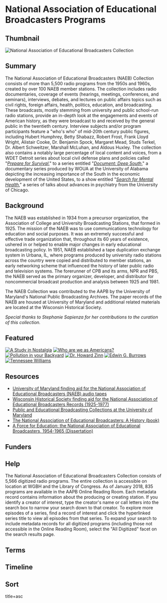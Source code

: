 # National Association of Educational Broadcasters Programs

## Thumbnail

![National Association of Educational Broadcasters Collection](https://s3.amazonaws.com/americanarchive.org/special-collections/naeb-image.jpg "National Association of Educational Broadcasters Collection")

## Summary

The National Association of Educational Broadcasters (NAEB) Collection consists of more than 5,500 radio programs from the 1950s and 1960s, created by over 100 NAEB member stations. The collection includes radio documentaries, coverage of events (hearings, meetings, conferences, and seminars), interviews, debates, and lectures on public affairs topics such as civil rights, foreign affairs, health, politics, education, and broadcasting. These broadcasts, mostly stemming from university and public school-run radio stations, provide an in-depth look at the engagements and events of American history, as they were broadcast to and received by the general public in the twentieth century. Interview subjects and/or program participants feature a "who's who" of mid-20th century public figures, including Hubert Humphrey, Betty Shabazz, Robert Frost, Frank Lloyd Wright, Alistair Cooke, Dr. Benjamin Spock, Margaret Mead, Studs Terkel, Dr. Albert Schweitzer, Marshall McLuhan, and Aldous Huxley. The collection also contains a notably large percentage of local content and voices, from a WDET Detroit series about local civil defense plans and policies called "[*Prepare for Survival*](http://americanarchive.org/catalog?q=%22prepare+for+survival%22&utf8=%E2%9C%93&f[access_types][]=online)," to a series entitled "[*Document: Deep South*](http://americanarchive.org/catalog?f%5Bseries_titles%5D%5B%5D=Document%3A+Deep+South&f[access_types][]=online)," a documentary series produced by WOUA at the University of Alabama depicting the increasing importance of the South in the economic development of the United States, to a show entitled "[*Search for Mental Health*](http://americanarchive.org/catalog?f%5Bseries_titles%5D%5B%5D=Search+for+mental+health&f[access_types][]=online)," a series of talks about advances in psychiatry from the University of Chicago.

## Background

The NAEB was established in 1934 from a precursor organization, the Association of College and University Broadcasting Stations, that formed in 1925. The mission of the NAEB was to use communications technology for education and social purposes. It was an extremely successful and effective trade organization that, throughout its 60 years of existence, ushered in or helped to enable major changes in early educational broadcasting policy. In 1951, NAEB established a tape duplication exchange system in Urbana, IL, where programs produced by university radio stations across the country were copied and distributed to member stations, an early networking scheme that influenced the history of later public radio and television systems. The forerunner of CPB and its arms, NPR and PBS, the NAEB served as the primary organizer, developer, and distributor for noncommercial broadcast production and analysis between 1925 and 1981.

The NAEB Collection was contributed to the AAPB by the University of Maryland's National Public Broadcasting Archives. The paper records of the NAEB are housed at University of Maryland and additional related materials are located at the Wisconsin Historical Society.

*Special thanks to Stephanie Sapienza for her contributions to the curation of this collection.*

## Featured

[![A Study in Nostalgia](https://s3.amazonaws.com/americanarchive.org/special-collections/aapb_tile.png)](/catalog/cpb-aacip_500-gb1xj31m)
[![Who are we as Americans?](https://s3.amazonaws.com/americanarchive.org/special-collections/aapb_tile.png)](/catalog/cpb-aacip_500-804xms5g)
[![Pollution in your Backyard](https://s3.amazonaws.com/americanarchive.org/special-collections/aapb_tile.png)](/catalog/cpb-aacip_500-2b8vff6d)
[![Dr. Howard Zinn](https://s3.amazonaws.com/americanarchive.org/special-collections/aapb_tile.png)](/catalog/cpb-aacip_500-862bdc1v)
[![Edwin G. Burrows](https://s3.amazonaws.com/americanarchive.org/special-collections/aapb_tile.png)](/catalog/cpb-aacip_500-nz80qf1z)
[![Tennessee Williams](https://s3.amazonaws.com/americanarchive.org/special-collections/aapb_tile.png)](/catalog/cpb-aacip_500-4m91d23n)

## Resources

- [University of Maryland finding aid for the National Association of Educational Broadcasters (NAEB) audio tapes](https://hdl.handle.net/1903.1/43845)
- [Wisconsin Historical Society finding aid for the National Association of Educational Broadcasters Records (1925-1977)](http://digicoll.library.wisc.edu/cgi/f/findaid/findaid-idx?c=wiarchives;view=reslist;subview=standard;didno=uw-whs-us0076af)
- [Public and Educational Broadcasting Collections at the University of Maryland](https://www.lib.umd.edu/special/collections/massmedia/publicandeducationalbroadcasting)
- [The National Association of Educational Broadcasters: A History (book)](http://www.worldcat.org/title/national-association-of-educational-broadcasters-a-history/oclc/930652)
- [A Force for Education: the National Association of Educational Broadcasters, 1954-1965 (Dissertation)](http://www.worldcat.org/title/force-for-education-the-national-association-of-educational-broadcasters-1954-1965/oclc/825407)

## Funders

## Help

The National Association of Educational Broadcasters Collection consists of 5,566 digitized radio programs. The entire collection is accessible on location at WGBH and the Library of Congress. As of January 2018, 835 programs are available in the AAPB Online Reading Room. Each metadata record contains information about the producing or creating station. If you identify a creator of interest, type the creator's name or call letters into the search box to narrow your search down to that creator. To explore more episodes of a series, find a record of interest and click the hyperlinked series title to view all episodes from that series. To expand your search to include metadata records for all digitized programs (including those not accessible in the Online Reading Room), select the "All Digitized" facet on the search results page.

## Terms


## Timeline


## Sort

title+asc


